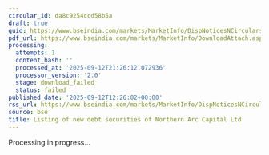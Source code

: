 ```yaml
---
circular_id: da8c9254ccd58b5a
draft: true
guid: https://www.bseindia.com/markets/MarketInfo/DispNoticesNCirculars.aspx?Noticeid={CA348283-21CE-4CB2-A76C-7E2413D114BA}&noticeno=20250912-78&dt=09/12/2025&icount=78&totcount=103&flag=0
pdf_url: https://www.bseindia.com/markets/MarketInfo/DownloadAttach.aspx?id=20250912-78&attachedId=
processing:
  attempts: 1
  content_hash: ''
  processed_at: '2025-09-12T21:26:12.072936'
  processor_version: '2.0'
  stage: download_failed
  status: failed
published_date: '2025-09-12T12:26:02+00:00'
rss_url: https://www.bseindia.com/markets/MarketInfo/DispNoticesNCirculars.aspx?Noticeid={CA348283-21CE-4CB2-A76C-7E2413D114BA}&noticeno=20250912-78&dt=09/12/2025&icount=78&totcount=103&flag=0
source: bse
title: Listing of new debt securities of Northern Arc Capital Ltd
---
```


Processing in progress...